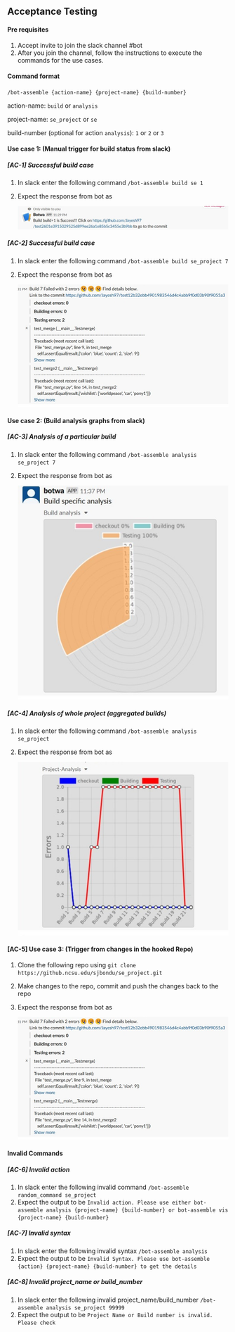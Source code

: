## Acceptance Testing

#### Pre requisites

1. Accept invite to join the slack channel #bot
2. After you join the channel, follow the instructions to execute the commands for the use cases.

#### Command format

`/bot-assemble {action-name} {project-name} {build-number}`

action-name: `build` or `analysis`

project-name: `se_project` or `se`

build-number (optional for action `analysis`): `1` or `2` or `3`   

#### Use case 1: (Manual trigger for build status from slack)

##### [AC-1] Successful build case 

1. In slack enter the following command `/bot-assemble build se 1`
2. Expect the response from bot as 

    ![Success_build](../Images/success_build.jpg)

##### [AC-2] Successful build case 

1. In slack enter the following command `/bot-assemble build se_project 7`
2. Expect the response from bot as 

    ![Fail_build](../Images/fail_build.jpg)

#### Use case 2: (Build analysis graphs from slack)

##### [AC-3] Analysis of a particular build

1. In slack enter the following command `/bot-assemble analysis se_project 7`
2. Expect the response from bot as 
    
    ![Build_Analysis](../Images/build_analysis.jpg)

##### [AC-4] Analysis of whole project (aggregated builds)

1. In slack enter the following command `/bot-assemble analysis se_project`
2. Expect the response from bot as 
    
    ![Build_Analysis](../Images/project_analysis.jpg)


#### [AC-5] Use case 3: (Trigger from changes in the hooked Repo)

1. Clone the following repo using `git clone https://github.ncsu.edu/sjbondu/se_project.git`
2. Make changes to the repo, commit and push the changes back to the repo
2. Expect the response from bot as 
    
    ![Fail_build](../Images/fail_build.jpg)


#### Invalid Commands

##### [AC-6] Invalid action

1. In slack enter the following invalid command `/bot-assemble random_command se_project`
2. Expect the output to be `Invalid action. Please use either bot-assemble analysis {project-name} {build-number} or bot-assemble vis {project-name} {build-number}`

##### [AC-7] Invalid syntax

1. In slack enter the following invalid syntax `/bot-assemble analysis`
2. Expect the output to be `Invalid Syntax. Please use bot-assemble {action} {project-name} {build-number} to get the details`

##### [AC-8] Invalid project_name or build_number

1. In slack enter the following invalid project_name/build_number `/bot-assemble analysis se_project 99999`
2. Expect the output to be `Project Name or Build number is invalid. Please check`
